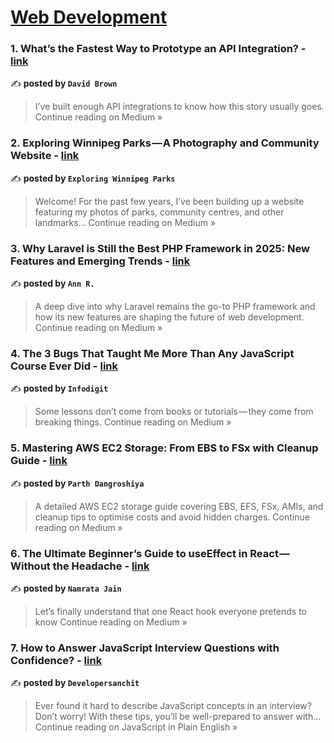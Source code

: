
<h1><a href=https://medium.com/tag/web-development/recommended target="_blank" rel="noopener noreferrer">Web Development</a></h1>
<h3>1. What’s the Fastest Way to Prototype an API Integration? - <a href="https://medium.com/@david.brown_4812/whats-the-fastest-way-to-prototype-an-api-integration-1e99a86391d9?source=rss------web_development-5" target="_blank" rel="noopener noreferrer">link</a></h3>

✍️ **posted by `David Brown`**

<blockquote>I’ve built enough API integrations to know how this story usually goes.
Continue reading on Medium »</blockquote>

<h3>2. Exploring Winnipeg Parks — A Photography and Community Website - <a href="https://medium.com/@winnipegparks/exploring-winnipeg-parks-a-photography-and-community-website-67da859fb50d?source=rss------web_development-5" target="_blank" rel="noopener noreferrer">link</a></h3>

✍️ **posted by `Exploring Winnipeg Parks`**

<blockquote>Welcome! For the past few years, I’ve been building up a website featuring my photos of parks, community centres, and other landmarks…
Continue reading on Medium »</blockquote>

<h3>3. Why Laravel is Still the Best PHP Framework in 2025: New Features and Emerging Trends - <a href="https://medium.com/@catcatduatiga/why-laravel-is-still-the-best-php-framework-in-2025-new-features-and-emerging-trends-cb323363b90e?source=rss------web_development-5" target="_blank" rel="noopener noreferrer">link</a></h3>

✍️ **posted by `Ann R.`**

<blockquote>A deep dive into why Laravel remains the go-to PHP framework and how its new features are shaping the future of web development.
Continue reading on Medium »</blockquote>

<h3>4. The 3 Bugs That Taught Me More Than Any JavaScript Course Ever Did - <a href="https://medium.com/@infodigit67/the-3-bugs-that-taught-me-more-than-any-javascript-course-ever-did-da2ef6c87f61?source=rss------web_development-5" target="_blank" rel="noopener noreferrer">link</a></h3>

✍️ **posted by `Infodigit`**

<blockquote>Some lessons don’t come from books or tutorials — they come from breaking things.
Continue reading on Medium »</blockquote>

<h3>5. Mastering AWS EC2 Storage: From EBS to FSx with Cleanup Guide - <a href="https://medium.com/@parthdangroshiya/mastering-aws-ec2-storage-from-ebs-to-fsx-with-cleanup-guide-4864fd0a9fca?source=rss------web_development-5" target="_blank" rel="noopener noreferrer">link</a></h3>

✍️ **posted by `Parth Dangroshiya`**

<blockquote>A detailed AWS EC2 storage guide covering EBS, EFS, FSx, AMIs, and cleanup tips to optimise costs and avoid hidden charges.
Continue reading on Medium »</blockquote>

<h3>6. The Ultimate Beginner’s Guide to useEffect in React — Without the Headache - <a href="https://medium.com/@namratajain.cs/the-ultimate-beginners-guide-to-useeffect-in-react-without-the-headache-47bec854c4f2?source=rss------web_development-5" target="_blank" rel="noopener noreferrer">link</a></h3>

✍️ **posted by `Namrata Jain`**

<blockquote>Let’s finally understand that one React hook everyone pretends to know
Continue reading on Medium »</blockquote>

<h3>7.  How to Answer JavaScript Interview Questions with Confidence? - <a href="https://javascript.plainenglish.io/how-to-answer-javascript-interview-questions-with-confidence-a894fa5980b9?source=rss------web_development-5" target="_blank" rel="noopener noreferrer">link</a></h3>

✍️ **posted by `Developersanchit`**

<blockquote>Ever found it hard to describe JavaScript concepts in an interview? Don’t worry! With these tips, you’ll be well-prepared to answer with…
Continue reading on JavaScript in Plain English »</blockquote>

